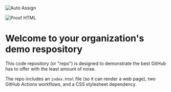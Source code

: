![Auto Assign](https://github.com/backtable/demo-repository/actions/workflows/auto-assign.yml/badge.svg)

![Proof HTML](https://github.com/backtable/demo-repository/actions/workflows/proof-html.yml/badge.svg)

# Welcome to your organization's demo respository
This code repository (or "repo") is designed to demonstrate the best GitHub has to offer with the least amount of noise.

The repo includes an `index.html` file (so it can render a web page), two GitHub Actions workflows, and a CSS stylesheet dependency.
